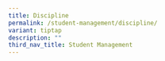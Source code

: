 ```yaml
---
title: Discipline
permalink: /student-management/discipline/
variant: tiptap
description: ""
third_nav_title: Student Management
---
```

